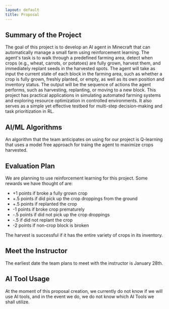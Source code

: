 ```yaml
---
layout: default
title: Proposal
---
```


## Summary of the Project
The goal of this project is to develop an AI agent in Minecraft that can automatically manage a small farm using reinforcement learning. The agent's task is to walk through a predefined farming area, detect when crops (e.g., wheat, carrots, or potatoes) are fully grown, harvest them, and immediately replant seeds in the harvested spots. The agent will take as input the current state of each block in the farming area, such as whether a crop is fully grown, freshly planted, or empty, as well as its own position and inventory status. The output will be the sequence of actions the agent performs, such as harvesting, replanting, or moving to a new block. This project has practical applications in simulating automated farming systems and exploring resource optimization in controlled environments. It also serves as a simple yet effective testbed for multi-step decision-making and task prioritization in RL.

## AI/ML Algorithms
An algorithm that the team anticipates on using for our project is Q-learning that uses a model free approach for traing the agent to maximize crops harvested.

## Evaluation Plan
We are planning to use reinforcement learning for this project. Some rewards we have thought of are:
- +1 points if broke a fully grown crop
- +.5 points if did pick up the crop droppings from the ground
- +.5 points if replanted the crop
- -1 points if broke crop prematurely
- -.5 points if did not pick up the crop droppings
- -.5 if did not replant the crop
- -2 points if non-crop block is broken

The harvest is successful if it has the entire variety of crops in its inventory. 

## Meet the Instructor
The earliest date the team plans to meet with the instructor is January 28th.

## AI Tool Usage
At the moment of this proposal creation, we currently do not know if we will use AI tools, and in the event we do, we do not know which AI Tools we shall utilize.
